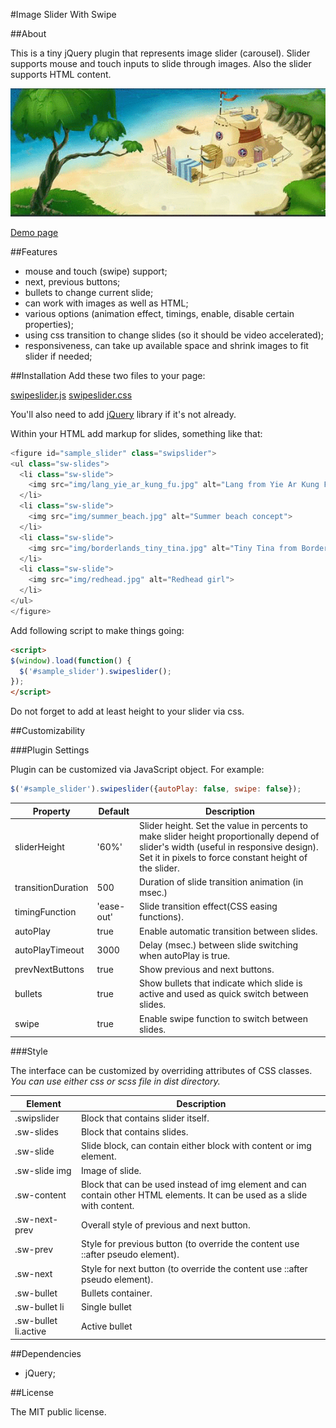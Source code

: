 #Image Slider With Swipe

##About

This is a tiny jQuery plugin that represents image slider (carousel). Slider supports mouse and touch inputs to slide through images. Also the slider supports HTML content.

![Demo picture](img/small_demo.gif)

[Demo page](http://alexemashev.github.io/swipeslider/)

##Features

- mouse and touch (swipe) support;
- next, previous buttons;
- bullets to change current slide;
- can work with images as well as HTML;
- various options (animation effect, timings, enable, disable certain properties);
- using css transition to change slides (so it should be video accelerated);
- responsiveness, can take up available space and shrink images to fit slider if needed;

##Installation
Add these two files to your page:

[swipeslider.js](http://alexemashev.github.io/swipeslider/dist/swipeslider.js)
[swipeslider.css](http://alexemashev.github.io/swipeslider/dist/swipeslider.css)

You'll also need to add [jQuery](http://jquery.com/) library if it's not already.

Within your HTML add markup for slides, something like that:

```JavaScript
<figure id="sample_slider" class="swipslider">
<ul class="sw-slides">
  <li class="sw-slide">
    <img src="img/lang_yie_ar_kung_fu.jpg" alt="Lang from Yie Ar Kung Fu">
  </li>
  <li class="sw-slide">
    <img src="img/summer_beach.jpg" alt="Summer beach concept">
  </li>
  <li class="sw-slide">
    <img src="img/borderlands_tiny_tina.jpg" alt="Tiny Tina from Borderlands 2">
  </li>
  <li class="sw-slide">
    <img src="img/redhead.jpg" alt="Redhead girl">
  </li>
</ul>
</figure>
```

Add following script to make things going:

```HTML
<script>
$(window).load(function() {
  $('#sample_slider').swipeslider();
});
</script>
```

Do not forget to add at least height to your slider via css.

##Customizability

###Plugin Settings

Plugin can be customized via JavaScript object. For example:

```JavaScript
$('#sample_slider').swipeslider({autoPlay: false, swipe: false});
```

| Property         | Default   | Description                                                                       |
|------------------|-----------|----------------------------------------------------------------------------------|
|sliderHeight|'60%'       |Slider height. Set the value in percents to make slider height proportionally depend of slider's width (useful in responsive design). Set it in pixels to force constant height of the slider.|
|transitionDuration|500       |Duration of slide transition animation (in msec.)|
|timingFunction    |'ease-out'|Slide transition effect(CSS easing functions).|
|autoPlay          |true      |Enable automatic transition between slides.|
|autoPlayTimeout   |3000      |Delay (msec.) between slide switching when autoPlay is true.|
|prevNextButtons   |true      |Show previous and next buttons.|
|bullets           |true      |Show bullets that indicate which slide is active and used as quick switch between slides.|
|swipe             |true      |Enable swipe function to switch between slides.|

###Style

The interface can be customized by overriding attributes of CSS classes. *You can use either css or scss file in dist directory.*

| Element | Description |
|--------|--------|
|.swipslider |Block that contains slider itself.|
|.sw-slides |Block that contains slides.|
|.sw-slide |Slide block, can contain either block with content or img element.|
|.sw-slide img |Image of slide.|
|.sw-content |Block that can be used instead of img element and can contain other HTML elements. It can be used as a slide with content.|
|.sw-next-prev  |Overall style of previous and next button.|
|.sw-prev  |Style for previous button (to override the content use ::after pseudo element).|
|.sw-next  |Style for next button (to override the content use ::after pseudo element).|
|.sw-bullet  |Bullets container.|
|.sw-bullet li  |Single bullet|
|.sw-bullet li.active  |Active bullet|

##Dependencies

- jQuery;

##License

The MIT public license.